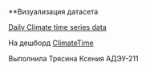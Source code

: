 **Визуализация датасета

[Daily Climate time series data](https://www.kaggle.com/datasets/sumanthvrao/daily-climate-time-series-data)

На дешборд [ClimateTime](https://datalens.yandex/w1fm367vmqdyn)

Выполнила Трясина Ксения АДЭУ-211
